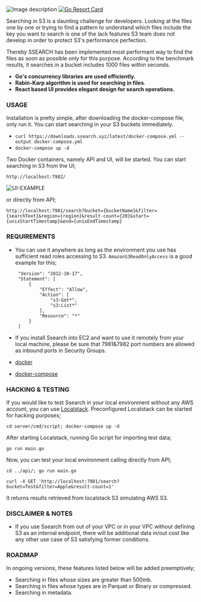 ![Image description](https://ssearch.xyz/assets/logo_white_background.jpg)
[![Go Report Card](https://goreportcard.com/badge/github.com/ardaguclu/ssearch)](https://goreportcard.com/report/github.com/ardaguclu/ssearch)

Searching in S3 is a daunting challenge for developers. Looking at the files one by one or trying to find a pattern to understand which files include the key you want to search is one of the lack features S3 team does not develop in order to protect S3's performance perfection.

Thereby SSEARCH has been implemented most performant way to find the files as soon as possible only for this purpose. According to the benchmark results, it searches in a bucket includes 1000 files within seconds.

* **Go's concurrency libraries are used efficiently.** 
* **Rabin-Karp algorithm is used for searching in files**.
* **React based UI provides elegant design for search operations.**

### USAGE  

Installation is pretty simple, after downloading the docker-compose file, only run it. You can start searching in your S3 buckets immediately.
 
 * `curl https://downloads.ssearch.xyz/latest/docker-compose.yml --output docker-compose.yml`
 * `docker-compose up -d`

Two Docker containers, namely API and UI, will be started. You can start searching in S3 from the UI;

`http://localhost:7982/` 

![UI-EXAMPLE](https://ssearch.xyz/assets/ui-example.png)

or directly from API;

`http://localhost:7981/search?bucket={bucketName}&filter={searchText}&region={region}&result-count={20}&start={unixStartTimestamp}&end={unixEndTimestamp}`


### REQUIREMENTS

* You can use it anywhere as long as the environment you use has sufficient read roles accessing to S3. `AmazonS3ReadOnlyAccess` is a good example for this;
  
       "Version": "2012-10-17",
       "Statement": [
           {
               "Effect": "Allow",
               "Action": [
                   "s3:Get*",
                   "s3:List*"
               ],
               "Resource": "*"
           }
       ]
 
 * If you install Ssearch into EC2 and want to use it remotely from your local machine, please be sure that 7981&7982 port 
 numbers are allowed as inbound ports in Security Groups.
 * [docker](https://docs.docker.com/install/)
 * [docker-compose](https://docs.docker.com/compose/install/)

### HACKING & TESTING

If you would like to test Ssearch in your local environment without any AWS account, you can use [Localstack](https://localstack.cloud/). 
Preconfigured Localstack can be started for hacking purposes;

`cd server/cmd/script; docker-compose up -d`

After starting Localstack, running Go script for importing test data;

`go run main.go`

Now, you can test your local environment calling directly from API;

`cd ../api/; go run main.go`

`curl -X GET 'http://localhost:7981/search?bucket=Test&filter=Apple&result-count=1'`

It returns results retrieved from localstack S3 simulating AWS S3.

### DISCLAIMER & NOTES

* If you use Ssearch from out of your VPC or in your VPC without defining S3 as an internal endpoint, there will be additional data in/out cost
like any other use case of S3 satisfying former conditions.

### ROADMAP

In ongoing versions, these features listed below will be added preemptively;

* Searching in files whose sizes are greater than 500mb.
* Searching in files whose types are in Parquet or Binary or compressed.
* Searching in metadata.